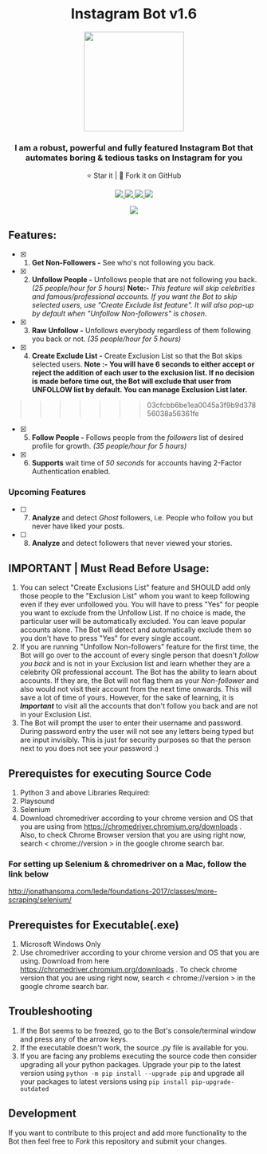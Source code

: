 <h1 align="center">Instagram Bot v1.6</h1>
<p align="center">
<img src="https://imgur.com/nu9qFI0.png" width='200'>
  <h3 align='center'>I am a robust, powerful and fully featured Instagram Bot that automates boring & tedious tasks on Instagram for you</h3>
</p>
  <p align="center">⭐️ Star it | 🔱 Fork it on GitHub </p>
  <p align="center">
    <a href="https://github.com/timgrossmann/InstaPy/blob/master/LICENSE">
      <img src="https://img.shields.io/badge/license-GPLv3-blue.svg" />
    </a>
    <a href="https://github.com/SeleniumHQ/selenium">
      <img src="https://img.shields.io/badge/built%20with-Selenium-yellow" />
    </a>
    <a href="https://www.python.org/">
    	<img src="https://img.shields.io/badge/built%20with-Python3-blueviolet" />
    </a>
      <img src='https://img.shields.io/badge/118-Stars-brightgreen'>
  </p>
<p align='center'><a href='https://github.com/Harshp20'><img  src='https://img.shields.io/badge/Coded%20By-Harsh%20Pradhan-red'></a></p>

## Features:
- [x] 1. **Get Non-Followers -** See who's not following you back.
- [x] 2. **Unfollow People -** Unfollows people that are not following you back. *(25 people/hour for 5 hours)* **Note:-** *This feature will skip celebrities and famous/professional accounts. If you want the Bot to skip selected users, use "Create Exclude list feature". It will also pop-up by default when "Unfollow Non-followers" is chosen.*
- [x] 3. **Raw Unfollow -** Unfollows everybody regardless of them following you back or not. *(35 people/hour for 5 hours)*
- [x] 4. **Create Exclude List -** Create Exclusion List so that the Bot skips selected users. **Note :- You will have 6 seconds to either accept or reject the addition of each user to the exclusion list. If no decision is made before time out, the Bot will exclude that user from UNFOLLOW list by default. You can manage Exclusion List later.**
>>>>>>> 03cfcbb6be1ea0045a3f9b9d37856038a56361fe
- [x] 5. **Follow People -** Follows people from the *followers* list of desired profile for growth. *(35 people/hour for 5 hours)*
- [x] 6. **Supports** wait time of *50 seconds* for accounts having 2-Factor Authentication enabled.
### Upcoming Features
- [ ] 7. **Analyze** and detect _Ghost_ followers, i.e. People who follow you but never have liked your posts.
- [ ] 8. **Analyze** and detect followers that never viewed your stories.

## IMPORTANT | Must Read Before Usage:
1. You can select "Create Exclusions List" feature and SHOULD add only those people to the "Exclusion List" whom you want to keep following even if they ever unfollowed you. You will have to press "Yes" for people you want to exclude from the Unfollow List. If no choice is made, the particular user will be automatically excluded. You can leave popular accounts alone. The Bot will detect and automatically exclude them so you don't have to press "Yes" for every single account.
2. If you are running "Unfollow Non-followers" feature for the first time, the Bot will go over to the account of every single person that doesn't *follow you back* and is not in your Exclusion list and learn whether they are a celebrity OR professional account. The Bot has the ability to learn about accounts. If they are, the Bot will not flag them as your *Non-follower* and also would not visit their account from the next time onwards. This will save a lot of time of yours. However, for the sake of learning, it is ***Important*** to visit all the accounts that don't follow you back and are not in your Exclusion List.
3. The Bot will prompt the user to enter their username and password. During password entry the user will not see any letters being typed but are input invisibly. This is just for security purposes so that the person next to you does not see your password :)

## Prerequistes for executing Source Code
1. Python 3 and above
Libraries Required:
1. Playsound
2. Selenium
3. Download chromedriver according to your chrome version and OS that you are using from https://chromedriver.chromium.org/downloads . Also, to check Chrome Browser version that you are using right now, search < chrome://version > in the google chrome search bar.

### For setting up Selenium & chromedriver on a Mac, follow the link below
http://jonathansoma.com/lede/foundations-2017/classes/more-scraping/selenium/

## Prerequistes for Executable(.exe)
1. Microsoft Windows Only
2. Use chromedriver according to your chrome version and OS that you are using. Download from here https://chromedriver.chromium.org/downloads . To check chrome version that you are using right now, search < chrome://version > in the google chrome search bar.

## Troubleshooting
1. If the Bot seems to be freezed, go to the Bot's console/terminal window and press any of the arrow keys.
2. If the executable doesn't work, the source .py file is available for you.
3. If you are facing any problems executing the source code then consider upgrading all your python packages. Upgrade your pip to the latest version using `python -m pip install --upgrade pip` and upgrade all your packages to latest versions using `pip install pip-upgrade-outdated`

## Development
If you want to contribute to this project and add more functionality to the Bot then feel free to _Fork_ this repository and submit your changes.

